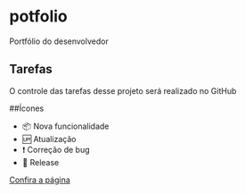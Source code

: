 # potfolio

Portfólio do desenvolvedor


## Tarefas 

O controle das tarefas desse projeto será realizado no GitHub

##Ícones

- :package: Nova funcionalidade
- :up: Atualização
- :exclamation: Correção de bug
- :checkered_flag: Release

[Confira a página](https://tiagobarbosa88.github.io/potfolio/)

